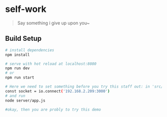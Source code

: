 # self-work

> Say something i give up upon you~

## Build Setup

``` bash
# install dependencies
npm install

# serve with hot reload at localhost:8080
npm run dev
# or
npm run start

# Here we need to set something before you try this staff out: in 'src/assets/components/Chat.vue' file, line 18, type your running environment as in LAN or whatever
const socket = io.connect('192.168.2.209:3000')
# and run
node server/app.js

#okay, then you are probly to try this demo

```
